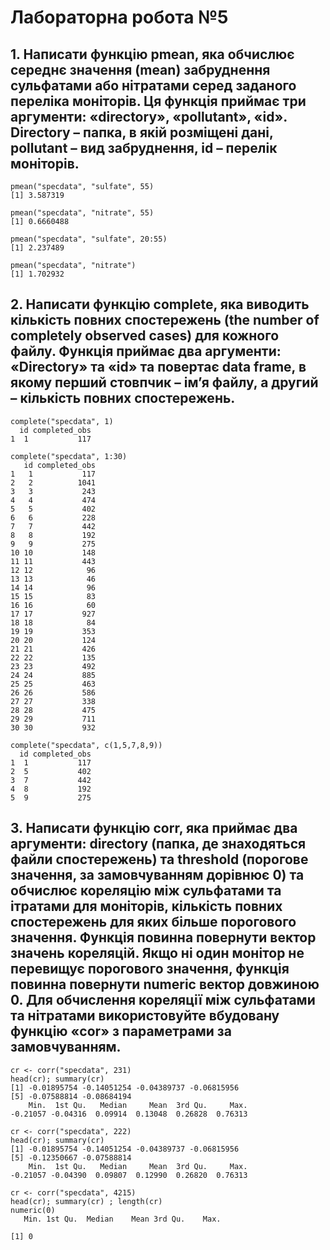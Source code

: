 # Лабораторна робота №5
## 1. Написати функцію pmean, яка обчислює середнє значення (mean) забруднення сульфатами або нітратами серед заданого переліка моніторів. Ця функція приймає три аргументи: «directory», «pollutant», «id». Directory – папка, в якій розміщені дані, pollutant – вид забруднення, id – перелік моніторів. 
```
pmean("specdata", "sulfate", 55)
[1] 3.587319

pmean("specdata", "nitrate", 55)
[1] 0.6660488

pmean("specdata", "sulfate", 20:55)
[1] 2.237489

pmean("specdata", "nitrate")
[1] 1.702932
```
## 2. Написати функцію complete, яка виводить кількість повних спостережень (the number of completely observed cases) для кожного файлу. Функція приймає два аргументи: «Directory» та «id» та повертає data frame, в якому перший стовпчик – ім’я файлу, а другий – кількість повних спостережень.
```
complete("specdata", 1)
  id completed_obs
1  1           117

complete("specdata", 1:30)
   id completed_obs
1   1           117
2   2          1041
3   3           243
4   4           474
5   5           402
6   6           228
7   7           442
8   8           192
9   9           275
10 10           148
11 11           443
12 12            96
13 13            46
14 14            96
15 15            83
16 16            60
17 17           927
18 18            84
19 19           353
20 20           124
21 21           426
22 22           135
23 23           492
24 24           885
25 25           463
26 26           586
27 27           338
28 28           475
29 29           711
30 30           932

complete("specdata", c(1,5,7,8,9))
  id completed_obs
1  1           117
2  5           402
3  7           442
4  8           192
5  9           275
```
## 3. Написати функцію corr, яка приймає два аргументи: directory (папка, де знаходяться файли спостережень) та threshold (порогове значення, за замовчуванням дорівнює 0) та обчислює кореляцію між сульфатами та ітратами для моніторів, кількість повних спостережень для яких більше порогового значення. Функція повинна повернути вектор значень кореляцій. Якщо ні один монітор не перевищує порогового значення, функція повинна повернути numeric вектор довжиною 0. Для обчислення кореляції між сульфатами та нітратами використовуйте вбудовану функцію «cor» з параметрами за замовчуванням.
```
cr <- corr("specdata", 231)
head(cr); summary(cr)
[1] -0.01895754 -0.14051254 -0.04389737 -0.06815956
[5] -0.07588814 -0.08684194
    Min.  1st Qu.   Median     Mean  3rd Qu.     Max. 
-0.21057 -0.04316  0.09914  0.13048  0.26828  0.76313 

cr <- corr("specdata", 222)
head(cr); summary(cr)
[1] -0.01895754 -0.14051254 -0.04389737 -0.06815956
[5] -0.12350667 -0.07588814
    Min.  1st Qu.   Median     Mean  3rd Qu.     Max. 
-0.21057 -0.04390  0.09807  0.12990  0.26820  0.76313 

cr <- corr("specdata", 4215)
head(cr); summary(cr) ; length(cr)
numeric(0)
   Min. 1st Qu.  Median    Mean 3rd Qu.    Max. 
                                                
[1] 0
```
